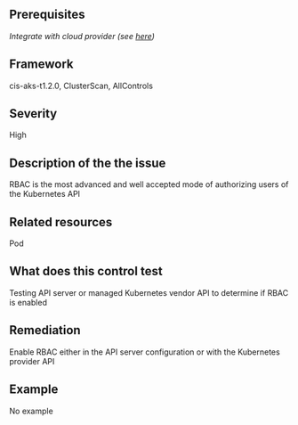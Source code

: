 ## Prerequisites
 *Integrate with cloud provider (see [here](https://hub.armosec.io/docs/kubescape-integration-with-cloud-providers))*
 
## Framework
cis-aks-t1.2.0, ClusterScan, AllControls
 
## Severity
High

## Description of the the issue
RBAC is the most advanced and well accepted mode of authorizing users of the Kubernetes API
 
## Related resources
Pod
 
## What does this control test
Testing API server or managed Kubernetes vendor API to determine if RBAC is enabled
 
## Remediation
Enable RBAC either in the API server configuration or with the Kubernetes provider API
 
## Example
No example

